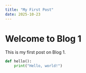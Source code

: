 ```yaml
---
title: "My First Post"
date: 2025-10-23
---
```


# Welcome to Blog 1

This is my first post on Blog 1.

```python
def hello():
    print("Hello, world!")
```